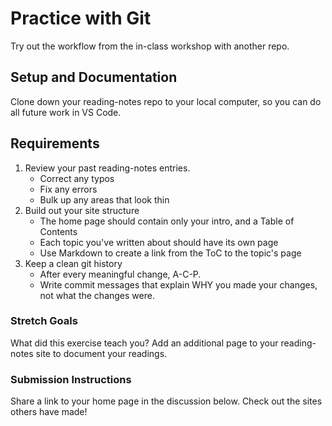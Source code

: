 # Practice with Git

Try out the workflow from the in-class workshop with another repo.

## Setup and Documentation

Clone down your reading-notes repo to your local computer, so you can do all future work in VS Code.

## Requirements

1. Review your past reading-notes entries.
    - Correct any typos
    - Fix any errors
    - Bulk up any areas that look thin
1. Build out your site structure
    - The home page should contain only your intro, and a Table of Contents
    - Each topic you've written about should have its own page
    - Use Markdown to create a link from the ToC to the topic's page
1. Keep a clean git history
    - After every meaningful change, A-C-P.
    - Write commit messages that explain WHY you made your changes, not what the changes were.

### Stretch Goals

What did this exercise teach you? Add an additional page to your reading-notes site to document your readings.

### Submission Instructions

Share a link to your home page in the discussion below. Check out the sites others have made!
